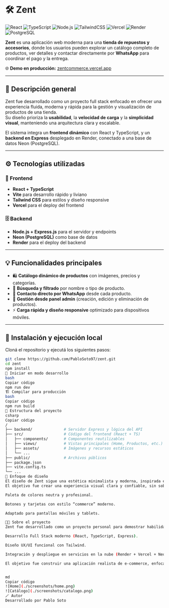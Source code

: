 # 🛠️ Zent

![React](https://img.shields.io/badge/React-20232A?style=for-the-badge&logo=react&logoColor=61DAFB)
![TypeScript](https://img.shields.io/badge/TypeScript-3178C6?style=for-the-badge&logo=typescript&logoColor=white)
![Node.js](https://img.shields.io/badge/Node.js-43853D?style=for-the-badge&logo=node.js&logoColor=white)
![TailwindCSS](https://img.shields.io/badge/Tailwind_CSS-06B6D4?style=for-the-badge&logo=tailwindcss&logoColor=white)
![Vercel](https://img.shields.io/badge/Vercel-000000?style=for-the-badge&logo=vercel&logoColor=white)
![Render](https://img.shields.io/badge/Render-46E3B7?style=for-the-badge&logo=render&logoColor=white)
![PostgreSQL](https://img.shields.io/badge/PostgreSQL-316192?style=for-the-badge&logo=postgresql&logoColor=white)

**Zent** es una aplicación web moderna para una **tienda de repuestos y accesorios**, donde los usuarios pueden explorar un catálogo completo de productos, ver detalles y contactar directamente por **WhatsApp** para coordinar el pago y la entrega.

🌐 **Demo en producción:** [zentcommerce.vercel.app](https://zentcommerce.vercel.app/)

---

## 🧩 Descripción general

Zent fue desarrollado como un proyecto full stack enfocado en ofrecer una experiencia fluida, moderna y rápida para la gestión y visualización de productos de una tienda.  
Su diseño prioriza la **usabilidad**, la **velocidad de carga** y la **simplicidad visual**, manteniendo una arquitectura clara y escalable.

El sistema integra un **frontend dinámico** con React y TypeScript, y un **backend en Express** desplegado en Render, conectado a una base de datos Neon (PostgreSQL).

---

## ⚙️ Tecnologías utilizadas

### 🧠 Frontend

- **React + TypeScript**
- **Vite** para desarrollo rápido y liviano
- **Tailwind CSS** para estilos y diseño responsive
- **Vercel** para el deploy del frontend

### 🗄️ Backend

- **Node.js + Express.js** para el servidor y endpoints
- **Neon (PostgreSQL)** como base de datos
- **Render** para el deploy del backend

---

## 💡 Funcionalidades principales

- 🛍️ **Catálogo dinámico de productos** con imágenes, precios y categorías.
- 🔎 **Búsqueda y filtrado** por nombre o tipo de producto.
- 💬 **Contacto directo por WhatsApp** desde cada producto.
- 🧾 **Gestión desde panel admin** (creación, edición y eliminación de productos).
- ⚡ **Carga rápida y diseño responsive** optimizado para dispositivos móviles.

---

## 🚀 Instalación y ejecución local

Cloná el repositorio y ejecutá los siguientes pasos:

```bash
git clone https://github.com/PabloSoto97/zent.git
cd zent
npm install
🔧 Iniciar en modo desarrollo
bash
Copiar código
npm run dev
🏗️ Compilar para producción
bash
Copiar código
npm run build
🧭 Estructura del proyecto
csharp
Copiar código
/
├── backend/              # Servidor Express y lógica del API
├── src/                  # Código del frontend (React + TS)
│   ├── components/       # Componentes reutilizables
│   ├── views/            # Vistas principales (Home, Productos, etc.)
│   ├── assets/           # Imágenes y recursos estáticos
│   └── ...
├── public/               # Archivos públicos
├── package.json
├── vite.config.ts
└── ...
🎨 Enfoque de diseño
El diseño de Zent sigue una estética minimalista y moderna, inspirada en plataformas de comercio electrónico actuales.
El objetivo fue crear una experiencia visual clara y confiable, sin sobrecargar al usuario.

Paleta de colores neutra y profesional.

Botones y tarjetas con estilo “commerce” moderno.

Adaptado para pantallas móviles y tablets.

👨‍💻 Sobre el proyecto
Zent fue desarrollado como un proyecto personal para demostrar habilidades en:

Desarrollo Full Stack moderno (React, TypeScript, Express).

Diseño UX/UI funcional con Tailwind.

Integración y despliegue en servicios en la nube (Render + Vercel + Neon).

El objetivo fue construir una aplicación realista de e-commerce, enfocada en la presentación de productos y contacto directo con el cliente.


md
Copiar código
![Home](./screenshots/home.png)
![Catálogo](./screenshots/catalogo.png)
🪄 Autor
Desarrollado por Pablo Soto
```
